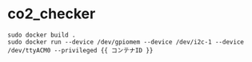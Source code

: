 # co2_checker

```
sudo docker build .
sudo docker run --device /dev/gpiomem --device /dev/i2c-1 --device /dev/ttyACM0 --privileged {{ コンテナID }}
```
